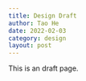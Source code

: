 ```yaml
---
title: Design Draft
author: Tao He
date: 2022-02-03
category: design
layout: post
---
```


This is an draft page.
